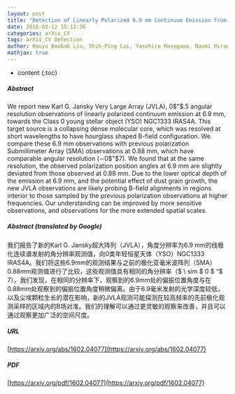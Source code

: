 ```yaml
---
layout: post
title: "Detection of Linearly Polarized 6.9 mm Continuum Emission from the Class 0 Young Stellar Object NGC1333 IRAS4A"
date: 2016-02-12 15:12:36
categories: arXiv_CV
tags: arXiv_CV Detection
author: Hauyu Baobab Liu, Shih-Ping Lai, Yasuhiro Hasegawa, Naomi Hirano, Ramprasad Rao, I-Hsiu Li, Misato Fukagawa, Josep M. Girart, Carlos Carrasco-González, Luis F. Rodríguez
mathjax: true
---
```


* content
{:toc}

##### Abstract
We report new Karl G. Jansky Very Large Array (JVLA), 0$"$.5 angular resolution observations of linearly polarized continuum emission at 6.9 mm, towards the Class 0 young stellar object (YSO) NGC1333 IRAS4A. This target source is a collapsing dense molecular core, which was resolved at short wavelengths to have hourglass shaped B-field configuration. We compare these 6.9 mm observations with previous polarization Submillimeter Array (SMA) observations at 0.88 mm, which have comparable angular resolution ($\sim$0$"$7). We found that at the same resolution, the observed polarization position angles at 6.9 mm are slightly deviated from those observed at 0.88 mm. Due to the lower optical depth of the emission at 6.9 mm, and the potential effect of dust grain growth, the new JVLA observations are likely probing B-field alignments in regions interior to those sampled by the previous polarization observations at higher frequencies. Our understanding can be improved by more sensitive observations, and observations for the more extended spatial scales.

##### Abstract (translated by Google)
我们报告了新的Karl G. Jansky超大阵列（JVLA），角度分辨率为6.9 mm的线极化连续谱发射的角分辨率观测值，向0类年轻恒星天体（YSO）NGC1333 IRAS4A。我们将这些6.9mm的观测结果与之前的极化亚毫米波阵列（SMA）0.88mm观测值进行了比较，这些观测值具有相同的角分辨率（$ \ sim $ 0 $ “$ 7）。我们发现，在相同的分辨率下，观察到的6.9mm处的偏振位置角度与在0.88mm处观察到的偏振位置角度稍微偏离。由于6.9毫米发射的光学深度较低，以及尘埃颗粒生长的潜在影响，新的JVLA观测可能探测在较高频率的先前极化观测采样的区域内的B场对准。我们的理解可以通过更灵敏的观察来改善，并且可以通过观察更加广泛的空间尺度。

##### URL
[https://arxiv.org/abs/1602.04077](https://arxiv.org/abs/1602.04077)

##### PDF
[https://arxiv.org/pdf/1602.04077](https://arxiv.org/pdf/1602.04077)

